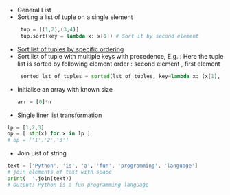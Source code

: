 - General List
- Sorting a list of tuple on a single element
	```python
	 tup = [(1,2),(3,4)]
	 tup.sort(key = lambda x: x[1]) # Sort it by second element
	 ```
- [Sort list of tuples by specific ordering](https://www.geeksforgeeks.org/python-sort-list-of-tuples-by-specific-ordering)
- Sort list of tuple with multiple keys with precedence, E.g. : Here the tuple list is sorted by following element order : second element , first element 
	```python
	 sorted_lst_of_tuples = sorted(lst_of_tuples, key=lambda x: (x[1], x[0]))
	 ```
 - Initialise an array with known size
	 ```python
	arr = [0]*n
  	``` 
- Single liner list transformation
```python
lp = [1,2,3]
op = [ str(x) for x in lp ] 
# op = ['1','2','3']
```
- Join List of string
```python
text = ['Python', 'is', 'a', 'fun', 'programming', 'language']
# join elements of text with space
print(' '.join(text))
# Output: Python is a fun programming language
```